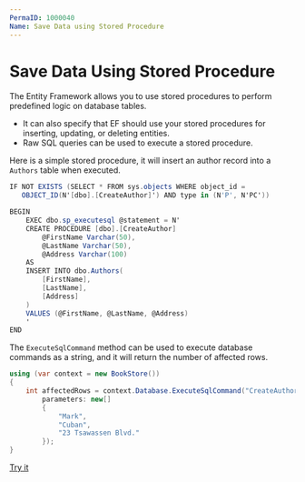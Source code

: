 ```yaml
---
PermaID: 1000040
Name: Save Data using Stored Procedure
---
```


# Save Data Using Stored Procedure

The Entity Framework allows you to use stored procedures to perform predefined logic on database tables. 

 - It can also specify that EF should use your stored procedures for inserting, updating, or deleting entities.
 - Raw SQL queries can be used to execute a stored procedure.

Here is a simple stored procedure, it will insert an author record into a `Authors` table when executed.

```csharp
IF NOT EXISTS (SELECT * FROM sys.objects WHERE object_id = 
   OBJECT_ID(N'[dbo].[CreateAuthor]') AND type in (N'P', N'PC'))

BEGIN
    EXEC dbo.sp_executesql @statement = N'
    CREATE PROCEDURE [dbo].[CreateAuthor]
        @FirstName Varchar(50),
        @LastName Varchar(50),
        @Address Varchar(100)
    AS
    INSERT INTO dbo.Authors(
        [FirstName],
        [LastName],
        [Address]
    )
    VALUES (@FirstName, @LastName, @Address)
    '
END
```

The `ExecuteSqlCommand` method can be used to execute database commands as a string, and it will return the number of affected rows.

```csharp
using (var context = new BookStore())
{			
    int affectedRows = context.Database.ExecuteSqlCommand("CreateAuthor @p0, @p1, @p2",
        parameters: new[] 
        {
            "Mark",
            "Cuban",
            "23 Tsawassen Blvd."
        });
}
```

[Try it](https://dotnetfiddle.net/3fp0mi)